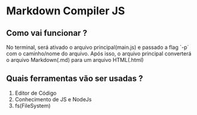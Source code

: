 # Markdown Compiler JS

## Como vai funcionar ?

No terminal, será ativado o arquivo principal(main.js) e passado a flag ´-p´ com o caminho/nome do arquivo. Após isso, o arquivo principal converterá o arquivo Markdown(.md) para um arquivo HTML(.html)

## Quais ferramentas vão ser usadas ?

1. Editor de Código
2. Conhecimento de JS e NodeJs
3. fs(FileSystem)
